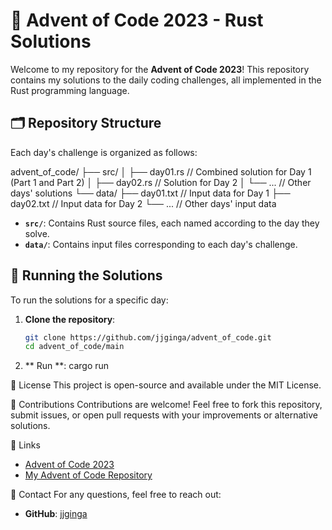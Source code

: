 # 🎄 Advent of Code 2023 - Rust Solutions

Welcome to my repository for the **Advent of Code 2023**! This repository contains my solutions to the daily coding challenges, all implemented in the Rust programming language.

## 🗂️ Repository Structure

Each day's challenge is organized as follows:

advent_of_code/
├── src/
│   ├── day01.rs         // Combined solution for Day 1 (Part 1 and Part 2)
│   ├── day02.rs         // Solution for Day 2
│   └── ...              // Other days' solutions
└── data/
    ├── day01.txt        // Input data for Day 1
    ├── day02.txt        // Input data for Day 2
    └── ...              // Other days' input data

- **`src/`**: Contains Rust source files, each named according to the day they solve.
- **`data/`**: Contains input files corresponding to each day's challenge.

## 🚀 Running the Solutions

To run the solutions for a specific day:

1. **Clone the repository**:
   ```sh
   git clone https://github.com/jjginga/advent_of_code.git
   cd advent_of_code/main
2. ** Run **:
   cargo run 

📜 License
This project is open-source and available under the MIT License.

🤝 Contributions
Contributions are welcome! Feel free to fork this repository, submit issues, or open pull requests with your improvements or alternative solutions.

🔗 Links
- [Advent of Code 2023](https://adventofcode.com/2023)
- [My Advent of Code Repository](https://github.com/jjginga/advent_of_code)

📧 Contact
For any questions, feel free to reach out:

- **GitHub**: [jjginga](https://github.com/jjginga)
